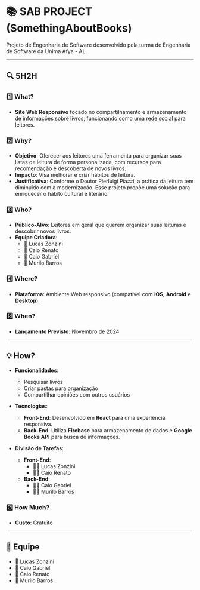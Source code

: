 # 📚 SAB PROJECT (SomethingAboutBooks)
Projeto de Engenharia de Software desenvolvido pela turma de Engenharia de Software da Unima Afya - AL.

---

## 🔍 5H2H

### 1️⃣ What?
- **Site Web Responsivo** focado no compartilhamento e armazenamento de informações sobre livros, funcionando como uma rede social para leitores.

### 2️⃣ Why?
- **Objetivo**: Oferecer aos leitores uma ferramenta para organizar suas listas de leitura de forma personalizada, com recursos para recomendação e descoberta de novos livros.
- **Impacto**: Visa melhorar e criar hábitos de leitura.
- **Justificativa**: Conforme o Doutor Pierluigi Piazzi, a prática da leitura tem diminuído com a modernização. Esse projeto propõe uma solução para enriquecer o hábito cultural e literário.

### 3️⃣ Who?
- **Público-Alvo**: Leitores em geral que querem organizar suas leituras e descobrir novos livros.
- **Equipe Criadora**:
  - 👤 Lucas Zonzini
  - 👤 Caio Renato
  - 👤 Caio Gabriel
  - 👤 Murilo Barros

### 4️⃣ Where?
- **Plataforma**: Ambiente Web responsivo (compatível com **iOS**, **Android** e **Desktop**).

### 5️⃣ When?
- **Lançamento Previsto**: Novembro de 2024

---

## 💡 How?

- **Funcionalidades**:
  - Pesquisar livros
  - Criar pastas para organização
  - Compartilhar opiniões com outros usuários

- **Tecnologias**:
  - **Front-End**: Desenvolvido em **React** para uma experiência responsiva.
  - **Back-End**: Utiliza **Firebase** para armazenamento de dados e **Google Books API** para busca de informações.

- **Divisão de Tarefas**:
  - **Front-End**:
    - 👨‍💻 Lucas Zonzini
    - 👨‍💻 Caio Renato
  - **Back-End**:
    - 👨‍💻 Caio Gabriel
    - 👨‍💻 Murilo Barros

### 6️⃣ How Much?
- **Custo**: Gratuito

---

## 👥 Equipe
- 👤 Lucas Zonzini
- 👤 Caio Gabriel
- 👤 Caio Renato
- 👤 Murilo Barros
